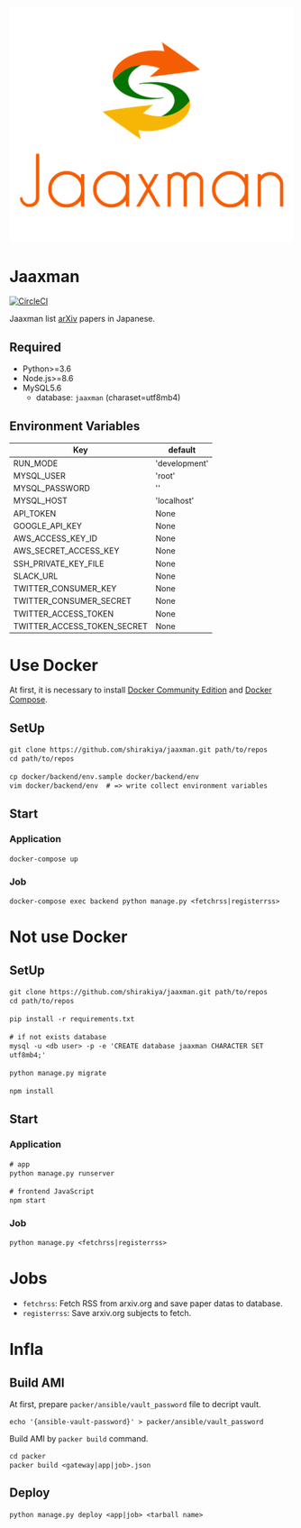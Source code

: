 ![Jaaxman](https://github.com/shirakiya/jaaxman/blob/master/app/static/img/logo_stacked_512.png)

# Jaaxman
[![CircleCI](https://circleci.com/gh/shirakiya/jaaxman/tree/master.svg?style=svg)](https://circleci.com/gh/shirakiya/jaaxman/tree/master)  
  
Jaaxman list [arXiv](https://arxiv.org/) papers in Japanese.

## Required
- Python>=3.6
- Node.js>=8.6
- MySQL5.6
    - database: `jaaxman` (charaset=utf8mb4)

## Environment Variables
| Key                         | default       |
|-----------------------------|---------------|
| RUN_MODE                    | 'development' |
| MYSQL_USER                  | 'root'        |
| MYSQL_PASSWORD              | ''            |
| MYSQL_HOST                  | 'localhost'   |
| API_TOKEN                   | None          |
| GOOGLE_API_KEY              | None          |
| AWS_ACCESS_KEY_ID           | None          |
| AWS_SECRET_ACCESS_KEY       | None          |
| SSH_PRIVATE_KEY_FILE        | None          |
| SLACK_URL                   | None          |
| TWITTER_CONSUMER_KEY        | None          |
| TWITTER_CONSUMER_SECRET     | None          |
| TWITTER_ACCESS_TOKEN        | None          |
| TWITTER_ACCESS_TOKEN_SECRET | None          |


# Use Docker
At first, it is necessary to install [Docker Community Edition](https://www.docker.com/community-edition) and [Docker Compose](https://docs.docker.com/compose/).

## SetUp
```
git clone https://github.com/shirakiya/jaaxman.git path/to/repos
cd path/to/repos

cp docker/backend/env.sample docker/backend/env
vim docker/backend/env  # => write collect environment variables
```

## Start
### Application
```
docker-compose up
```

### Job
```
docker-compose exec backend python manage.py <fetchrss|registerrss>
```


# Not use Docker
## SetUp
```
git clone https://github.com/shirakiya/jaaxman.git path/to/repos
cd path/to/repos

pip install -r requirements.txt

# if not exists database
mysql -u <db user> -p -e 'CREATE database jaaxman CHARACTER SET utf8mb4;'

python manage.py migrate

npm install
```


## Start
### Application
```
# app
python manage.py runserver

# frontend JavaScript
npm start
```

### Job
```
python manage.py <fetchrss|registerrss>
```


# Jobs
- `fetchrss`: Fetch RSS from arxiv.org and save paper datas to database.
- `registerrss`: Save arxiv.org subjects to fetch.


# Infla
## Build AMI
At first, prepare `packer/ansible/vault_password` file to decript vault.

```
echo '{ansible-vault-password}' > packer/ansible/vault_password
```

Build AMI by `packer build` command.

```
cd packer
packer build <gateway|app|job>.json
```

## Deploy
```
python manage.py deploy <app|job> <tarball name>
```
